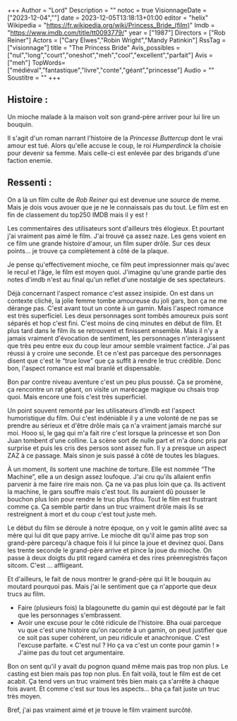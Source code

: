 +++
Author = "Lord"
Description = ""
notoc = true
VisionnageDate = ["2023-12-04",""]
date = 2023-12-05T13:18:13+01:00
editor = "helix"
Wikipedia = "https://fr.wikipedia.org/wiki/Princess_Bride_(film)"
Imdb = "https://www.imdb.com/title/tt0093779/"
year = ["1987"]
Directors = ["Rob Reiner"]
Actors = ["Cary Elwes","Robin Wright","Mandy Patinkin"]
RssTag = ["visionnage"]
title = "The Princess Bride"
Avis_possibles = ["nul","long","court","oneshot","meh","cool","excellent","parfait"]
Avis = ["meh"] 
TopWords=["médiéval","fantastique","livre","conte","géant","princesse"]
Audio = ""
Soustitre = ""
+++
## Histoire : 
Un mioche malade à la maison voit son grand-père arriver pour lui lire un bouquin.

Il s'agit d'un roman narrant l'histoire de la *Princesse Buttercup* dont le vrai amour est tué.
Alors qu'elle accuse le coup, le roi *Humperdinck* la choisie pour devenir sa femme.
Mais celle-ci est enlevée par des brigands d'une faction enemie.

## Ressenti :
On a là un film culte de *Rob Reiner* qui est devenue une source de meme.
Mais je dois vous avouer que je ne le connaissais pas du tout.
Le film est en fin de classement du top250 IMDB mais il y est !

Les commentaires des utilisateurs sont d'ailleurs très élogieux.
Et pourtant j'ai vraiment pas aimé le film.
J'ai trouvé ça assez naze.
Les gens voient en ce film une grande histoire d'amour, un film super drôle.
Sur ces deux points… je trouve ça complètement à côté de la plaque.

Je pense qu'effectivement mioche, ce film peut impressionner mais qu'avec le recul et l'âge, le film est moyen quoi.
J'imagine qu'une grande partie des notes d'imdb n'est au final qu'un reflet d'une nostalgie de ses spectateurs.

Déjà concernant l'aspect romance c'est assez insipide.
On est dans un contexte cliché, la jolie femme tombe amoureuse du joli gars, bon ça ne me dérange pas.
C'est avant tout un conte à un gamin.
Mais l'aspect romance est très superficiel.
Les deux personnages sont tombés amoureux puis sont séparés et hop c'est fini.
C'est moins de cinq minutes en début de film.
Et plus tard dans le film ils se retrouvent et finissent ensemble.
Mais il n'y a jamais vraiment d'évocation de sentiment, les personnages n'interagissent que très peu entre eux du coup leur amour semble vraiment factice.
J'ai pas réussi à y croire une seconde.
Et ce n'est pas parceque des personnages disent que c'est le “true love” que ça suffit à rendre le truc crédible.
Donc bon, l'aspect romance est mal branlé et dispensable.

Bon par contre niveau aventure c'est un peu plus poussé.
Ça se promène, ça rencontre un rat géant, on visite un marécage magique ou chsais trop quoi.
Mais encore une fois c'est très superficiel.

Un point souvent remonté par les utilisateurs d'imdb est l'aspect humoristique du film.
Oui c'est indéniable il y a une volonté de ne pas se prendre au sérieux et d'être drôle mais ça n'a vraiment jamais marché sur moi.
Hooo si, le gag qui m'a fait rire c'est lorsque la princesse et son Don Juan tombent d'une colline.
La scène sort de nulle part et m'a donc pris par surprise et puis les cris des persos sont assez fun.
Il y a presque un aspect ZAZ à ce passage.
Mais sinon je suis passé à côté de toutes les blagues.

À un moment, ils sortent une machine de torture.
Elle est nommée “The Machine”, elle a un design assez loufoque.
J'ai cru qu'ils allaient enfin parvenir à me faire rire mais non.
Ça ne va pas plus loin que ça.
Ils activent la machine, le gars souffre mais c'est tout.
Ils auraient dû pousser le bouchon plus loin pour rendre le truc plus fifou.
Tout le film est frustrant comme ça.
Ça semble partir dans un truc vraiment drôle mais ils se restreignent à mort et du coup c'est tout juste meh.

Le début du film se déroule à notre époque, on y voit le gamin allité avec sa mère qui lui dit que papy arrive.
Le mioche dit qu'il aime pas trop son grand-père parcequ'à chaque fois il lui pince la joue et devinez quoi.
Dans les trente seconde le grand-père arrive et pince la joue du mioche.
On passe à deux doigts du ptit regard caméra et des rires préenregistrés façon sitcom.
C'est … affligeant.

Et d'ailleurs, le fait de nous montrer le grand-père qui lit le bouquin au moutard pourquoi pas.
Mais j'ai le sentiment que ça n'apporte que deux trucs au film.
  - Faire (plusieurs fois) la blagounette du gamin qui est dégouté par le fait que les personnages s'embrassent.
  - Avoir une excuse pour le côté ridicule de l'histoire.
Bha ouai parceque vu que c'est une histoire qu'on raconte à un gamin, on peut justifier que ce soit pas super cohérent, un peu ridicule et anachronique.
C'est l'excuse parfaite.
« C'est nul ? Ho ça va c'est un conte pour gamin ! »
J'aime pas du tout cet argumentaire.

Bon on sent qu'il y avait du pognon quand même mais pas trop non plus.
Le casting est bien mais pas top non plus.
En fait voilà, tout le film est de cet acabit.
Ça tend vers un truc vraiment très bien mais ça s'arrête à chaque fois avant.
Et comme c'est sur tous les aspects… bha ça fait juste un truc très moyen.

Bref, j'ai pas vraiment aimé et je trouve le film vraiment surcôté.
